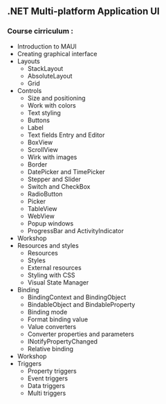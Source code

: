## .NET Multi-platform Application UI

### Course cirriculum :

- Introduction to MAUI
- Creating graphical interface
- Layouts
  - StackLayout
  - AbsoluteLayout
  - Grid
- Controls
  - Size and positioning
  - Work with colors
  - Text styling
  - Buttons
  - Label
  - Text fields Entry and Editor
  - BoxView
  - ScrollView
  - Wirk with images
  - Border
  - DatePicker and TimePicker
  - Stepper and Slider
  - Switch and CheckBox
  - RadioButton
  - Picker
  - TableView
  - WebView
  - Popup windows
  - ProgressBar and ActivityIndicator
- Workshop
- Resources and styles
  - Resources
  - Styles
  - External resources
  - Styling with CSS
  - Visual State Manager
- Binding
  - BindingContext and BindingObject
  - BindableObject and BindableProperty
  - Binding mode
  - Format binding value
  - Value converters
  - Converter properties and parameters
  - INotifyPropertyChanged
  - Relative binding
- Workshop
- Triggers
  - Property triggers
  - Event triggers
  - Data triggers
  - Multi triggers
  